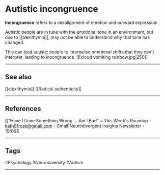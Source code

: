 # Autistic incongruence

**Incongruence** refers to a misalignment of emotion and outward expression.

Autistic people are in tune with the emotional tone in an environment, but due to [[alexithymia]], may not be able to understand why that tone has changed.

This can lead autistic people to internalise emotional shifts that they can't interpret, leading to incongruence.
![[cloud vomiting rainbow.jpg|250]]


---
## See also

[[alexithymia]]
[[Radical authenticity]]

---
## References

[[“Have I Done Something Wrong … Am I Bad” + This Week's Roundup - kath91rose@gmail.com - Gmail|Neurodivergent Insights Newsletter - 15/09]]

---
## Tags

#Psychology #Neurodiversity #Autism

---

